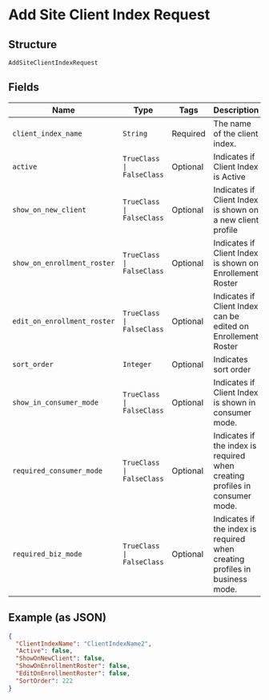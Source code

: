 
# Add Site Client Index Request

## Structure

`AddSiteClientIndexRequest`

## Fields

| Name | Type | Tags | Description |
|  --- | --- | --- | --- |
| `client_index_name` | `String` | Required | The name of the client index. |
| `active` | `TrueClass \| FalseClass` | Optional | Indicates if Client Index is Active |
| `show_on_new_client` | `TrueClass \| FalseClass` | Optional | Indicates if Client Index is shown on a new client profile |
| `show_on_enrollment_roster` | `TrueClass \| FalseClass` | Optional | Indicates if Client Index is shown on Enrollement Roster |
| `edit_on_enrollment_roster` | `TrueClass \| FalseClass` | Optional | Indicates if Client Index can be edited on Enrollement Roster |
| `sort_order` | `Integer` | Optional | Indicates sort order |
| `show_in_consumer_mode` | `TrueClass \| FalseClass` | Optional | Indicates if Client Index is shown in consumer mode. |
| `required_consumer_mode` | `TrueClass \| FalseClass` | Optional | Indicates if the index is required when creating profiles in consumer mode. |
| `required_biz_mode` | `TrueClass \| FalseClass` | Optional | Indicates if the index is required when creating profiles in business mode. |

## Example (as JSON)

```json
{
  "ClientIndexName": "ClientIndexName2",
  "Active": false,
  "ShowOnNewClient": false,
  "ShowOnEnrollmentRoster": false,
  "EditOnEnrollmentRoster": false,
  "SortOrder": 222
}
```

